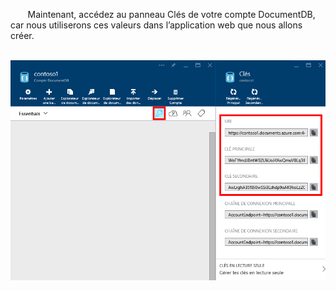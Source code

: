        Maintenant, accédez au panneau Clés de votre compte DocumentDB, car nous utiliserons ces valeurs dans l’application web que nous allons créer.

       ![Screen shot of the Azure portal, showing a DocumentDB account, with the Keys button highlighted on the DocumentDB account blade, and the URI, PRIMARY KEY and SECONDARY KEY values highlighted on the Keys blade](./media/documentdb-keys/keys.png)

<!------HONumber=AcomDC_0323_2016-->